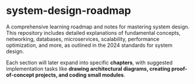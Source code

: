 # system-design-roadmap

A comprehensive learning roadmap and notes for mastering system design. This repository includes detailed explanations of fundamental concepts, networking, databases, microservices, scalability, performance optimization, and more, as outlined in the 2024 standards for system design.

Each section will later expand into specific **chapters**, with suggested implementation tasks like **drawing architectural diagrams, creating proof-of-concept projects, and coding small modules**.
